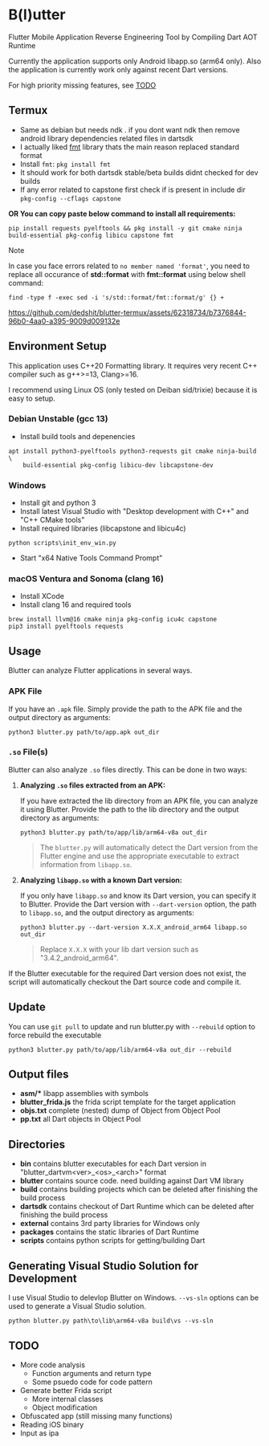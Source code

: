 

# B(l)utter
Flutter Mobile Application Reverse Engineering Tool by Compiling Dart AOT Runtime

Currently the application supports only Android libapp.so (arm64 only).
Also the application is currently work only against recent Dart versions.

For high priority missing features, see [TODO](#todo)

## Termux

- Same as debian but needs ndk . if you dont want ndk then remove android library dependencies related files in dartsdk
- I actually liked [fmt](https://github.com/fmtlib/fmt.git) library thats the main reason replaced standard format
- Install `fmt`: `pkg install fmt`
- It should work for both dartsdk stable/beta builds didnt checked for dev builds
- If any error related to capstone first check if is present in include dir  
    ```pkg-config --cflags capstone```

**OR You can copy paste below command to install all requirements:**
```
pip install requests pyelftools && pkg install -y git cmake ninja build-essential pkg-config libicu capstone fmt
```

> [!NOTE]
> In case you face errors related to `no member named 'format'`, you need to replace all occurance of __std::format__ with __fmt::format__ using below shell command:
>  ```shell
>  find -type f -exec sed -i 's/std::format/fmt::format/g' {} +
>  ```


https://github.com/dedshit/blutter-termux/assets/62318734/b7376844-96b0-4aa0-a395-9009d009132e


## Environment Setup
This application uses C++20 Formatting library. It requires very recent C++ compiler such as g++>=13, Clang>=16.

I recommend using Linux OS (only tested on Deiban sid/trixie) because it is easy to setup.

### Debian Unstable (gcc 13)
- Install build tools and depenencies
```
apt install python3-pyelftools python3-requests git cmake ninja-build \
    build-essential pkg-config libicu-dev libcapstone-dev
```

### Windows
- Install git and python 3
- Install latest Visual Studio with "Desktop development with C++" and "C++ CMake tools"
- Install required libraries (libcapstone and libicu4c)
```
python scripts\init_env_win.py
```
- Start "x64 Native Tools Command Prompt"

### macOS Ventura and Sonoma (clang 16)
- Install XCode
- Install clang 16 and required tools
```
brew install llvm@16 cmake ninja pkg-config icu4c capstone
pip3 install pyelftools requests
```

## Usage
Blutter can analyze Flutter applications in several ways.

### APK File
If you have an `.apk` file. Simply provide the path to the APK file and the output directory as arguments:
```shell
python3 blutter.py path/to/app.apk out_dir
```

### `.so` File(s)
Blutter can also analyze `.so` files directly. This can be done in two ways:

1. **Analyzing `.so` files extracted from an APK:**

    If you have extracted the lib directory from an APK file, you can analyze it using Blutter. Provide the path to the lib directory and the output directory as arguments:
    ```shell
    python3 blutter.py path/to/app/lib/arm64-v8a out_dir
    ```
    > The `blutter.py` will automatically detect the Dart version from the Flutter engine and use the appropriate executable to extract information from `libapp.so`.

2. **Analyzing `libapp.so` with a known Dart version:**

    If you only have `libapp.so` and know its Dart version, you can specify it to Blutter. Provide the Dart version with `--dart-version` option, the path to `libapp.so`, and the output directory as arguments:
    ```shell
    python3 blutter.py --dart-version X.X.X_android_arm64 libapp.so out_dir
    ```
    > Replace `X.X.X` with your lib dart version such as "3.4.2_android_arm64". 


If the Blutter executable for the required Dart version does not exist, the script will automatically checkout the Dart source code and compile it.

## Update
You can use ```git pull``` to update and run blutter.py with ```--rebuild``` option to force rebuild the executable
```
python3 blutter.py path/to/app/lib/arm64-v8a out_dir --rebuild
```

## Output files
- **asm/\*** libapp assemblies with symbols
- **blutter_frida.js** the frida script template for the target application
- **objs.txt** complete (nested) dump of Object from Object Pool
- **pp.txt** all Dart objects in Object Pool


## Directories
- **bin** contains blutter executables for each Dart version in "blutter_dartvm\<ver\>\_\<os\>\_\<arch\>" format
- **blutter** contains source code. need building against Dart VM library
- **build** contains building projects which can be deleted after finishing the build process
- **dartsdk** contains checkout of Dart Runtime which can be deleted after finishing the build process
- **external** contains 3rd party libraries for Windows only
- **packages** contains the static libraries of Dart Runtime
- **scripts** contains python scripts for getting/building Dart


## Generating Visual Studio Solution for Development
I use Visual Studio to delevlop Blutter on Windows. ```--vs-sln``` options can be used to generate a Visual Studio solution.
```
python blutter.py path\to\lib\arm64-v8a build\vs --vs-sln
```

## TODO
- More code analysis
  - Function arguments and return type
  - Some psuedo code for code pattern
- Generate better Frida script
  - More internal classes
  - Object modification
- Obfuscated app (still missing many functions)
- Reading iOS binary
- Input as ipa
